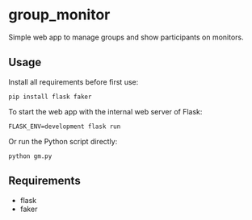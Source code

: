 # group_monitor
Simple web app to manage groups and show participants on monitors.

## Usage
Install all requirements before first use:

    pip install flask faker

To start the web app with the internal web server of Flask:

    FLASK_ENV=development flask run

Or run the Python script directly:

    python gm.py

## Requirements
* flask
* faker
